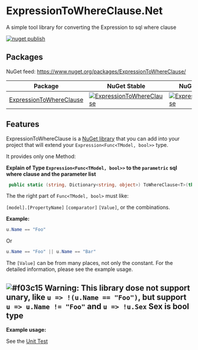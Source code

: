 # ExpressionToWhereClause.Net 
A simple tool library for converting the Expression to sql where clause

[![nuget publish](https://github.com/zhurongbo111/ExpressionToWhereClause/actions/workflows/dotnet-core.yml/badge.svg)](https://github.com/zhurongbo111/ExpressionToWhereClause/actions/workflows/dotnet-core.yml)

Packages
--------

NuGet feed: https://www.nuget.org/packages/ExpressionToWhereClause/

| Package | NuGet Stable | NuGet Pre-release | Downloads |
| ------- | ------------ | ----------------- | --------- |
| [ExpressionToWhereClause](https://www.nuget.org/packages/ExpressionToWhereClause/) | [![ExpressionToWhereClause](https://img.shields.io/nuget/v/ExpressionToWhereClause.svg)](https://www.nuget.org/packages/ExpressionToWhereClause/) | [![ExpressionToWhereClause](https://img.shields.io/nuget/vpre/ExpressionToWhereClause.svg)](https://www.nuget.org/packages/ExpressionToWhereClause/) | [![ExpressionToWhereClause](https://img.shields.io/nuget/dt/ExpressionToWhereClause.svg)](https://www.nuget.org/packages/ExpressionToWhereClause/) |

Features
--------
ExpressionToWhereClause is a [NuGet library](https://www.nuget.org/packages/ExpressionToWhereClause) that you can add into your project that will extend your `Expression<Func<TModel, bool>>` type.

It provides only one Method:

**Explain of Type `Expression<Func<TModel, bool>>` to the `parametric` sql where clause and the parameter list**

```csharp
 public static (string, Dictionary<string, object>) ToWhereClause<T>(this Expression<Func<T, bool>> expression, bool? nonParametric = null) where T : class
```

The the right part of `Func<TModel, bool>` must like:

`[model].[PropertyName]`   `[comparator]`   `[Value]`, or the combinations.

**Example:**
```csharp
u.Name == "Foo"
```
Or
```csharp
u.Name == "Foo" || u.Name == "Bar"
```

The `[Value]` can be from many places, not only the constant. For the detailed information, please see the example usage.

![#f03c15](https://placehold.it/15/f03c15/000000?text=+)  Warning: This library dose not support unary, like `u => !(u.Name == "Foo")`, but support `u => u.Name != "Foo"` and `u => !u.Sex` Sex is bool type
--------




**Example usage:**

See the [Unit Test](https://github.com/zhurongbo111/ExpressionToWhereClause/blob/master/ExpressionToWhereClause.Test/ExpressionTest.cs) 

